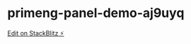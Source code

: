 # primeng-panel-demo-aj9uyq

[Edit on StackBlitz ⚡️](https://stackblitz.com/edit/primeng-panel-demo-aj9uyq)